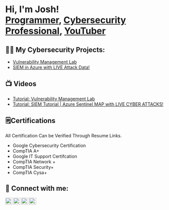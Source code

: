<h1>Hi, I'm Josh! <br/><a href="https://github.com/thatcybersecuritydude">Programmer</a>, <a href="https://www.linkedin.com/in/thatcybersecuritydude/">Cybersecurity Professional</a>, <a href="https://www.youtube.com/watch?v=HJkKBxUGBiE&t=302s">YouTuber</a></h1>

<h2>👨‍💻 My Cybersecurity Projects:</h2>


  - [Vulnerability Management Lab](https://github.com/thatcybersecuritydude/vulnerability-management-lab-)
  - [SIEM in Azure with LIVE Attack Data!](https://github.com/thatcybersecuritydude/AzureSIEMGeoLocation)



<h2>📺 Videos</h2>

  - [Tutorial: Vulnerability Management Lab](https://github.com/thatcybersecuritydude/LABURL)
  - [Tutorial: SIEM Tutorial | Azure Sentinel MAP with LIVE CYBER ATTACKS!](https://www.youtube.com/watch?v=HJkKBxUGBiE)

<h2>🗒️Certifications </h2>
All Certification Can be Verified Through Resume Links.
</p>

  - Google Cybersecurity Certification
  - CompTIA A+ 
  - Google IT Support Certifcation
  - CompTIA Network + 
  - CompTIA Security+
  - CompTIA Cysa+


<h2> 🤳 Connect with me:</h2>

[<img align="left" alt="JoshMadakor | YouTube" width="22px" src="https://cdn.jsdelivr.net/npm/simple-icons@v3/icons/youtube.svg" />][youtube]
[<img align="left" alt="JoshMadakor | Twitter" width="22px" src="https://cdn.jsdelivr.net/npm/simple-icons@v3/icons/twitter.svg" />][twitter]
[<img align="left" alt="JoshMadakor | LinkedIn" width="22px" src="https://cdn.jsdelivr.net/npm/simple-icons@v3/icons/linkedin.svg" />][linkedin]
[<img align="left" alt="JoshMadakor | Instagram" width="22px" src="https://cdn.jsdelivr.net/npm/simple-icons@v3/icons/instagram.svg" />][instagram]

[twitter]: https://twitter.com/
[youtube]: https://www.youtube.com/
[instagram]: https://www.instagram.com/
[linkedin]: https://linkedin.com/in/thatcybersecuritydude

<!--
**joshmadakor1/joshmadakor1** is a ✨ _special_ ✨ repository because its `README.md` (this file) appears on your GitHub profile.

Here are some ideas to get you started:

- 🔭 I’m currently working on ...
- 🌱 I’m currently learning ...
- 👯 I’m looking to collaborate on ...
- 🤔 I’m looking for help with ...
- 💬 Ask me about ...
- 📫 How to reach me: ...
- 😄 Pronouns: ...
- ⚡ Fun fact: ...
-->
